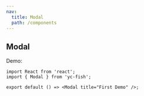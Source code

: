 ```yaml
---
nav:
  title: Modal
  path: /components
---
```


## Modal

Demo:

```tsx
import React from 'react';
import { Modal } from 'yc-fish';

export default () => <Modal title="First Demo" />;
```
